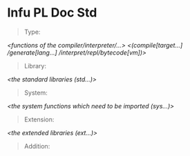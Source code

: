 # Infu PL Doc Std

> Type:

*<functions of the compiler/interpreter/...>*
*<(compile[target...] /generate[lang...] /interpret/repl/bytecode[vm])>*

> Library:

*<the standard libraries (std...)>*

> System:

*<the system functions which need to be imported (sys...)>*

> Extension:

*<the extended libraries (ext...)>*

> Addition:

*<what new functions were added>*

